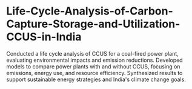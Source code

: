 # Life-Cycle-Analysis-of-Carbon-Capture-Storage-and-Utilization-CCUS-in-India
Conducted a life cycle analysis of CCUS for a coal-fired power plant, evaluating environmental impacts and emission reductions. Developed models to compare power plants with and without CCUS, focusing on emissions, energy use, and resource efficiency. Synthesized results to support sustainable energy strategies and India's climate change goals.

